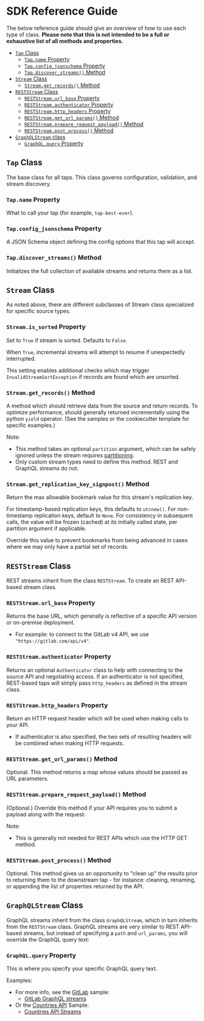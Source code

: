 # SDK Reference Guide

The below reference guide should give an overview of how to use each type of class. **Please note that this is not intended to be a full or exhaustive list of all methods and properties.**

- [`Tap` Class](#tap-class)
  - [`Tap.name` Property](#tapname-property)
  - [`Tap.config_jsonschema` Property](#tapconfig_jsonschema-property)
  - [`Tap.discover_streams()` Method](#tapdiscover_streams-method)
- [`Stream` Class](#stream-class)
  - [`Stream.get_records()` Method](#streamget_records-method)
- [`RESTStream` Class](#reststream-class)
  - [`RESTStream.url_base` Property](#reststreamurl_base-property)
  - [`RESTStream.authenticator` Property](#reststreamauthenticator-property)
  - [`RESTStream.http_headers` Property](#reststreamhttp_headers-property)
  - [`RESTStream.get_url_params()` Method](#reststreamget_url_params-method)
  - [`RESTStream.prepare_request_payload()` Method](#reststreamprepare_request_payload-method)
  - [`RESTStream.post_process()` Method](#reststreampost_process-method)
- [`GraphQLStream` class](#graphqlstream-class)
  - [`GraphQL.query` Property](#graphqlquery-property)

## `Tap` Class

The base class for all taps. This class governs configuration, validation,
      and stream discovery.

### `Tap.name` Property

What to call your tap (for example, `tap-best-ever`).

### `Tap.config_jsonschema` Property

A JSON Schema object defining the config options that this tap will accept.

### `Tap.discover_streams()` Method

Initializes the full collection of available streams and returns them as a list.

## `Stream` Class

As noted above, there are different subclasses of Stream class specialized for specific source types.

### `Stream.is_sorted` Property

Set to `True` if stream is sorted. Defaults to `False`.

When `True`, incremental streams will attempt to resume if unexpectedly interrupted.

This setting enables additional checks which may trigger
`InvalidStreamSortException` if records are found which are unsorted.

### `Stream.get_records()` Method

A method which should retrieve data from the source and return records. To optimize performance, should generally returned incrementally using the python `yield` operator. (See the samples or the cookiecutter template for specific examples.)

Note:

- This method takes an optional `partition` argument, which can be safely ignored unless
the stream requires [partitioning](./partitioning.md).
- Only custom stream types need to define this method. REST and GraphQL streams do not.

### `Stream.get_replication_key_signpost()` Method

Return the max allowable bookmark value for this stream's replication key.

For timestamp-based replication keys, this defaults to `utcnow()`. For
non-timestamp replication keys, default to `None`. For consistency in subsequent
calls, the value will be frozen (cached) at its initially called state, per
partition argument if applicable.

Override this value to prevent bookmarks from being advanced in cases where we
may only have a partial set of records.

## `RESTStream` Class

REST streams inherit from the class `RESTStream`. To create an REST API-based
stream class.

### `RESTStream.url_base` Property

Returns the base URL, which generally is reflective of a
specific API version or on-premise deployment.

- For example: to connect to the GitLab v4 API, we use `"https://gitlab.com/api/v4"`.

### `RESTStream.authenticator` Property

Returns an optional `Authenticator` class to help with connecting
to the source API and negotiating access. If an authenticator is not specified, REST-based taps will simply pass `http_headers` as defined in the stream class.

### `RESTStream.http_headers` Property

Return an HTTP request header which will be used
when making calls to your API.

- If authenticator is also specified, the two sets of resulting headers will be combined when making HTTP requests.

### `RESTStream.get_url_params()` Method

Optional. This method returns a map whose values should be passed as URL parameters.

### `RESTStream.prepare_request_payload()` Method

(Optional.) Override this method if your API requires you to submit a payload along with the request.

Note:

- This is generally not needed for REST APIs which use the HTTP GET method.

### `RESTStream.post_process()` Method

Optional. This method gives us an opportunity to "clean up" the results prior to returning them to the downstream tap - for instance: cleaning, renaming, or appending the list of properties returned by the API.

## `GraphQLStream` Class

GraphQL streams inherit from the class `GraphQLStream`, which in turn inherits from the `RESTStream` class. GraphQL streams are very similar to REST API-based streams, but instead of specifying a `path` and `url_params`, you will override the GraphQL query text:

### `GraphQL.query` Property

This is where you specify your specific GraphQL query text.

Examples:

- For more info, see the [GitLab](/singer_sdk/samples/sample_tap_gitlab) sample:
  - [GitLab GraphQL streams](/singer_sdk/samples/sample_tap_gitlab/gitlab_rest_streams.py)
- Or the [Countries API](/singer_sdk/samples/sample_tap_countries) Sample:
  - [Countries API Streams](/singer_sdk/samples/sample_tap_countries/countries_streams.py)
